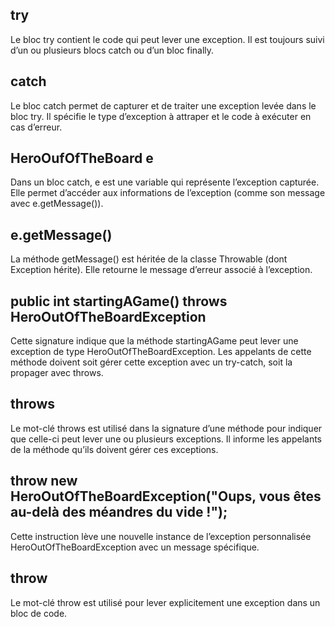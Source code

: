 ## try

Le bloc try contient le code qui peut lever une exception. Il est toujours suivi d’un ou plusieurs blocs catch ou d’un bloc finally.

## catch

Le bloc catch permet de capturer et de traiter une exception levée dans le bloc try. Il spécifie le type d’exception à attraper et le code à exécuter en cas d’erreur.

## HeroOufOfTheBoard e

Dans un bloc catch, e est une variable qui représente l’exception capturée. Elle permet d’accéder aux informations de l’exception (comme son message avec e.getMessage()).

## e.getMessage()

La méthode getMessage() est héritée de la classe Throwable (dont Exception hérite). Elle retourne le message d’erreur associé à l’exception.

##  public int startingAGame() throws HeroOutOfTheBoardException

Cette signature indique que la méthode startingAGame peut lever une exception de type HeroOutOfTheBoardException. Les appelants de cette méthode doivent soit gérer cette exception avec un try-catch, soit la propager avec throws.

## throws

Le mot-clé throws est utilisé dans la signature d’une méthode pour indiquer que celle-ci peut lever une ou plusieurs exceptions. Il informe les appelants de la méthode qu’ils doivent gérer ces exceptions. 

##  throw new HeroOutOfTheBoardException("Oups, vous êtes au-delà des méandres du vide !");

Cette instruction lève une nouvelle instance de l’exception personnalisée HeroOutOfTheBoardException avec un message spécifique.

## throw

Le mot-clé throw est utilisé pour lever explicitement une exception dans un bloc de code.
